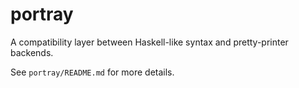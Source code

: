 # portray

A compatibility layer between Haskell-like syntax and pretty-printer backends.

See `portray/README.md` for more details.
